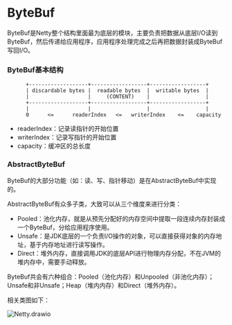# ByteBuf

ByteBuf是Netty整个结构里面最为底层的模块，主要负责把数据从底层I/O读到ByteBuf，然后传递给应用程序，应用程序处理完成之后再把数据封装成ByteBuf写回I/O。

### ByteBuf基本结构

```
      +-------------------+------------------+------------------+
      | discardable bytes |  readable bytes  |  writable bytes  |
      |                   |     (CONTENT)    |                  |
      +-------------------+------------------+------------------+
      |                   |                  |                  |
      0      <=      readerIndex   <=   writerIndex    <=    capacity
```

- readerIndex：记录读指针的开始位置
- writerIndex：记录写指针的开始位置
- capacity：缓冲区的总长度



### AbstractByteBuf

ByteBuf的大部分功能（如：读、写、指针移动）是在AbstractByteBuf中实现的。

AbstractByteBuf有众多子类，大致可以从三个维度来进行分类：

- Pooled：池化内存，就是从预先分配好的内存空间中提取一段连续内存封装成一个ByteBuf，分给应用程序使用。
- Unsafe：是JDK底层的一个负责I/O操作的对象，可以直接获得对象的内存地址，基于内存地址进行读写操作。
- Direct：堆外内存，直接调用JDK的底层API进行物理内存分配，不在JVM的堆内存中，需要手动释放。

ByteBuf共会有六种组合：Pooled（池化内存）和Unpooled（非池化内存）；Unsafe和非Unsafe；Heap（堆内内存）和Direct（堆外内存）。

相关类图如下：

![Netty.drawio](https://gitee.com/firewolf/allinone/raw/master/images/Netty.drawio.png)

